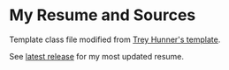 # My Resume and Sources

Template class file modified from [Trey Hunner's template](https://www.latextemplates.com/template/medium-length-professional-cv).

See [latest release](/liu2z2/resume/releases/latest) for my most updated resume.